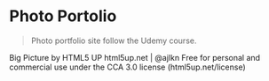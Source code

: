 # Photo Portolio

> Photo portfolio site follow the Udemy course.

Big Picture by HTML5 UP
html5up.net | @ajlkn
Free for personal and commercial use under the CCA 3.0 license (html5up.net/license)
